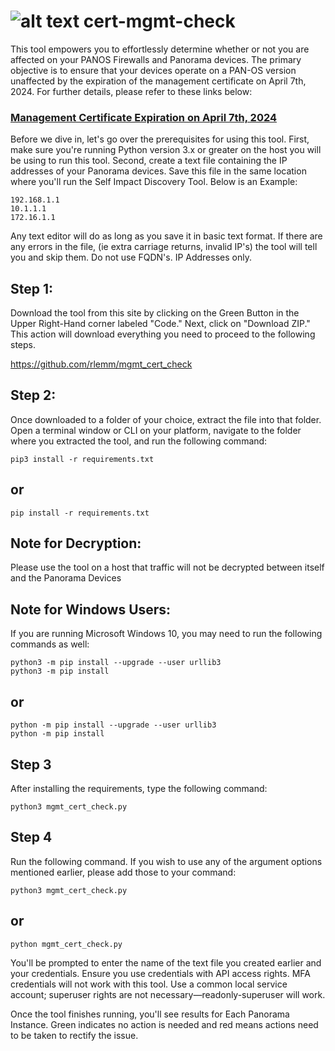 # ![alt text](https://github.com/rlemm/mgmt_cert_check/blob/main/palo.ico) cert-mgmt-check
This tool empowers you to effortlessly determine whether or not you are affected on your PANOS Firewalls and Panorama devices. The primary objective is to ensure that your devices operate on a PAN-OS version unaffected by the expiration of the management certificate on April 7th, 2024.  For further details, please refer to these links below:

### [Management Certificate Expiration on April 7th, 2024](https://live.paloaltonetworks.com/t5/customer-advisories/additional-pan-os-certificate-expirations-and-new-comprehensive/ta-p/572158)

Before we dive in, let's go over the prerequisites for using this tool. First, make sure you're running Python version 3.x or greater on the host you will be using to run this tool. Second, create a text file containing the IP addresses of your Panorama devices. Save this file in the same location where you'll run the Self Impact Discovery Tool.  Below is an Example:

```
192.168.1.1
10.1.1.1
172.16.1.1
```

Any text editor will do as long as you save it in basic text format.  If there are any errors in the file, (ie extra carriage returns, invalid IP's) the tool will tell you and skip them.  Do not use FQDN's.  IP Addresses only.

## Step 1:

Download the tool from this site by clicking on the Green Button in the Upper Right-Hand corner labeled "Code." Next, click on "Download ZIP." This action will download everything you need to proceed to the following steps.

https://github.com/rlemm/mgmt_cert_check

## Step 2:

Once downloaded to a folder of your choice, extract the file into that folder. Open a terminal window or CLI on your platform, navigate to the folder where you extracted the tool, and run the following command:

```console
pip3 install -r requirements.txt
```
## or

```console
pip install -r requirements.txt
```

## Note for Decryption:

Please use the tool on a host that traffic will not be decrypted between itself and the Panorama Devices

## Note for Windows Users:

If you are running Microsoft Windows 10, you may need to run the following commands as well:

```console
python3 -m pip install --upgrade --user urllib3
python3 -m pip install
```
## or
```console
python -m pip install --upgrade --user urllib3
python -m pip install
```
## Step 3

After installing the requirements, type the following command:
```console
python3 mgmt_cert_check.py

```

## Step 4

Run the following command. If you wish to use any of the argument options mentioned earlier, please add those to your command:

```
python3 mgmt_cert_check.py
```
## or
```
python mgmt_cert_check.py
```
You'll be prompted to enter the name of the text file you created earlier and your credentials. Ensure you use credentials with API access rights. MFA credentials will not work with this tool. Use a common local service account; superuser rights are not necessary—readonly-superuser will work.

Once the tool finishes running, you'll see results for Each Panorama Instance. Green indicates no action is needed and red means actions need to be taken to rectify the issue.
